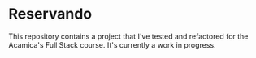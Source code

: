 # Reservando
This repository contains a project that I've tested and refactored for the Acamica's Full Stack course. It's currently a work in progress.
